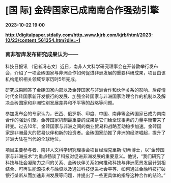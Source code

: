 # [国 际] 金砖国家已成南南合作强劲引擎

**2023-10-22 19:00**

**http://digitalpaper.stdaily.com/http_www.kjrb.com/kjrb/html/2023-10/23/content_561354.htm?div=-1**

### 南非智库发布研究成果认为——

 科技日报讯 （记者冯志文）近日，南非人文科学研究理事会在开普敦举行发布会，介绍了一项金砖国家与非洲合作如何促进非洲发展的重要科研成果，项目由该机构组织相关领域专家历时5年完成。

 研究成果回答了金砖国家内部以及金砖国家与非洲合作和伙伴关系的影响、后疫情时代金砖国家新开发银行的发展、加强金砖国家与非洲国家治理合作的机制以及解决金砖国家和非洲性别发展差异和不平等的战略等问题。

 参加发布会的专家认为，巴西、俄罗斯、印度、中国、南非等金砖国家已成为南南合作的强劲引擎。金砖国家机制最重要的成果是它们给全球事务的力量平衡带来了转变。过去10年，金砖国家与非洲之间的商业贸易和战略互动稳步加速。金砖国家是非洲最大的贸易伙伴和新的投资者。金砖国家助推了非洲的经济崛起，提升了非洲大陆在当代的全球地位。

 项目主要参与者、南非人文科学研究理事会项目经理克里斯·切蒂博士，以“金砖国家与非洲技术”为重点畅谈了科技对促进非洲发展的重要意义。他说，“我们研究了科技与社会凝聚力之间的关系、金砖伙伴关系如何推动科技与非洲愿景发展计划相结合、可再生能源技术与融资以及通过科技促进社会平等、如何通过金融科技打破银行垄断从而加速非洲发展等问题，并提出了一些更具体的指导这种合作的结论。”